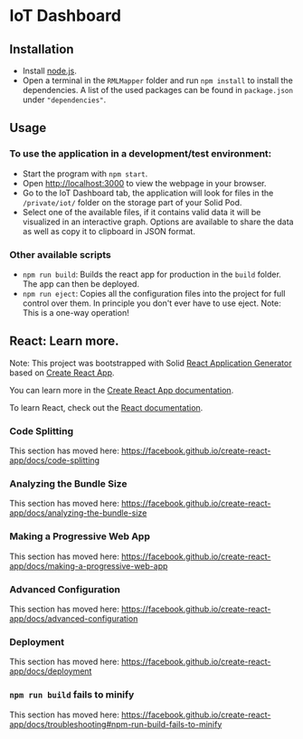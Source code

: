 # IoT Dashboard

## Installation

- Install [node.js](https://nodejs.org/en/).
- Open a terminal in the `RMLMapper` folder and run `npm install` to install the dependencies.
  A list of the used packages can be found in `package.json` under `"dependencies"`.

## Usage

### To use the application in a development/test environment:

- Start the program with `npm start`.
- Open [http://localhost:3000](http://localhost:3000) to view the webpage in your browser.
- Go to the IoT Dashboard tab, the application will look for files in the `/private/iot/` folder on the storage part of your Solid Pod.
- Select one of the available files, if it contains valid data it will be visualized in an interactive graph.
  Options are available to share the data as well as copy it to clipboard in JSON format.

### Other available scripts

- `npm run build`: Builds the react app for production in the `build` folder. The app can then be deployed.
- `npm run eject`: Copies all the configuration files into the project for full control over them. In principle you don't ever have to use eject.
  Note: This is a one-way operation!

## React: Learn more.

Note: This project was bootstrapped with Solid [React Application Generator](https://github.com/inrupt/generator-solid-react)  based on [Create React App](https://github.com/facebook/create-react-app).

You can learn more in the [Create React App documentation](https://facebook.github.io/create-react-app/docs/getting-started).

To learn React, check out the [React documentation](https://reactjs.org/).

### Code Splitting

This section has moved here: https://facebook.github.io/create-react-app/docs/code-splitting

### Analyzing the Bundle Size

This section has moved here: https://facebook.github.io/create-react-app/docs/analyzing-the-bundle-size

### Making a Progressive Web App

This section has moved here: https://facebook.github.io/create-react-app/docs/making-a-progressive-web-app

### Advanced Configuration

This section has moved here: https://facebook.github.io/create-react-app/docs/advanced-configuration

### Deployment

This section has moved here: https://facebook.github.io/create-react-app/docs/deployment

### `npm run build` fails to minify

This section has moved here: https://facebook.github.io/create-react-app/docs/troubleshooting#npm-run-build-fails-to-minify
